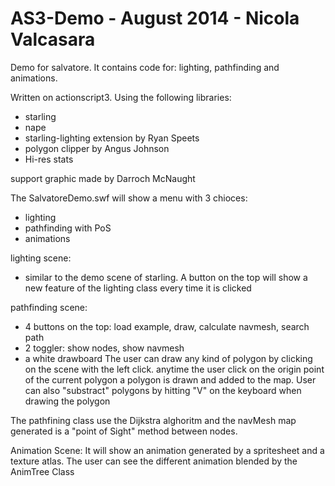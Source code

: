 AS3-Demo - August 2014 - Nicola Valcasara
========

Demo for salvatore. It contains code for: lighting, pathfinding and animations.

Written on actionscript3. Using the following libraries:
  - starling
  - nape
  - starling-lighting extension by Ryan Speets
  - polygon clipper by Angus Johnson
  - Hi-res stats

support graphic made by Darroch McNaught

The SalvatoreDemo.swf will show a menu with 3 chioces:

  - lighting
  - pathfinding with PoS
  - animations
  
lighting scene:
  - similar to the demo scene of starling. A button on the top will show a new feature of the lighting class every time it is clicked
  
pathfinding scene:
  - 4 buttons on the top: load example, draw, calculate navmesh, search path
  - 2 toggler: show nodes, show navmesh
  - a white drawboard
  The user can draw any kind of polygon by clicking on the scene with the left click. anytime the user click on the origin point of the current polygon a polygon is drawn and added to the map. User can also "substract" polygons by hitting "V" on the keyboard when drawing the polygon

The pathfining class use the Dijkstra alghoritm and the navMesh map generated is a "point of Sight" method between nodes.

Animation Scene:
  It will show an animation generated by a spritesheet and a texture atlas. The user can see the different animation blended by the AnimTree Class 
  
  
  
  
